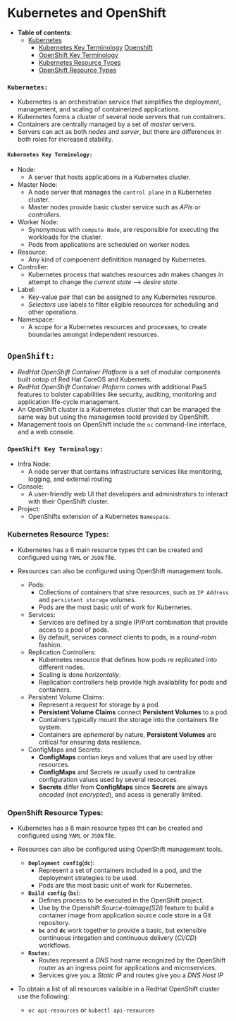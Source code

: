 # **Kubernetes and OpenShift**

-  **Table of contents**:
	- [Kubernetes](#kubernetes)
		- [Kubernetes Key Terminology](#kubernetes)
	[Openshift](#openshift)
		- [OpenShift Key Terminology](#openshift-key-terminology)
		- [Kubernetes Resource Types](#kubernetes-resource-types)
		- [OpenShift Resource Types](#openshift-resource-types)

### **`Kubernetes: `**
- Kubernetes is an orchestration service that simplifies the deployment, management, and scaling of containerized applications.
- Kubernetes forms a cluster of several node servers that run containers. 
- Containers are centrally managed by a set of *master* servers.
- Servers can act as both *nodes* and *server*, but there are differences in both roles for increased stability.

#### **`Kubernetes Key Terminology: `**
- Node:
	- A server that hosts applications in a Kubernetes cluster.
- Master Node:
	- A node server that manages the `control plane` in a Kubernetes cluster.
	- Master nodes provide basic cluster service such as *APIs* or *controllers*.
- Worker Node:
	- Synonymous with `compute Node`, are responsible for executing the workloads for the cluster.
	- Pods from applications are scheduled on worker nodes.
- Resource:
	- Any kind of compoenent definitition managed by Kubernetes.
- Controller:
	- Kubernetes process that watches resources adn makes changes in attempt to change the *current state* --> *desire state*.
- Label:
	- Key-value pair that can be assigned to any Kubernetes resource.
	- *Selectors* use labels to filter eligible resources for scheduling and other operations.	
- Namespace:
	- A scope for a Kubernetes resources and processes, to create boundaries amongst independent resources.


## **`OpenShift: `**

- *RedHat OpenShift Container Platform* is a set of modular components built ontop of Red Hat CoreOS and Kubernets.
- *RedHat OpenShift Container Plaform* comes with additional PaaS features to bolster capabilities like security, auditing, monitoring and application life-cycle management. 
- An OpenShift cluster is a Kubernetes cluster that can be managed the same way but using the managemen toold provided by OpenShift.
- Management tools on OpenShift include the `oc` command-line interface, and a web console.

### **`OpenShift Key Terminology: `**

- Infra Node:
	- A node server that contains infrastructure services like monitoring, logging, and external routing
- Console:
	- A user-friendly web UI that developers and administrators to interact with their OpenShift cluster.
- Project:
	- OpenShifts extension of a Kubernetes `Namespace`.

### **Kubernetes Resource Types:**

- Kubernetes has a 6 main resource types tht can be created and configured using `YAML` or `JSON` file.
- Resources can also be configured using OpenShift management tools.

	- Pods:
		- Collections of containers that shre resources, such as `IP Address` and `persistent storage` volumes.
		- Pods are the most basic unit of work for Kubernetes.
	- Services:
		- Services are defined by a single IP/Port combination that provide acces to a pool of pods.
		- By default, services connect clients to pods, in a *round-robin* fashion.
	- Replication Controllers:
		- Kubernetes resource that defines how pods re replicated into different nodes.
		- Scaling is done *horizontally*.
		- Replication controllers help provide high availability for pods and containers.
	- Persistent Volume Claims:
		- Represent a request for storage by a pod.
		- **Persistent Volume Claims** connect **Persistent Volumes** to a pod.
		- Containers typically mount the storage into the containers file system.
		- Containers are *ephemeral* by nature, **Persistent Volumes** are critical for ensuring data resilience.
	- ConfigMaps and Secrets:
		- **ConfigMaps** contian keys and values that are used by other resources.
		- **ConfigMaps** and Secrets re usually used to centralize configuration values used by several resources.
		- **Secrets** differ from **ConfigMaps** since **Secrets** are always *encoded* (not *encrypted*), and acess is generally limited.


### **OpenShift Resource Types:**

- Kubernetes has a 6 main resource types tht can be created and configured using `YAML` or `JSON` file.
- Resources can also be configured using OpenShift management tools.

	- **`Deployment config`**(**`dc`**):
		- Represent a set of containers included in a pod, and the deployment strategies to be used.
		- Pods are the most basic unit of work for Kubernetes.
	- **`Build config`** (**`bc`**):
		- Defines process to be executed in the OpenShift project.
		- Use by the Openshift *Source-toImage(S2I)* feature to build a container image from application source code store in a Git repository.
		- **`bc`** and **`dc`** work together to provide a basic, but extensible continuous integation and continuous delivery (*CI/CD*) workflows.
	- **`Routes:`**
		- Routes represent a *DNS* host name recognized by the OpenShift router as an ingress point for applications and microservices.
		- Services give you a *Static IP* and routes give you a *DNS Host IP*

- To obtain a list of all resources vailaible in a RedHat OpenShift cluster use the following:
	- `oc api-resources` or `kubectl api-resources`






